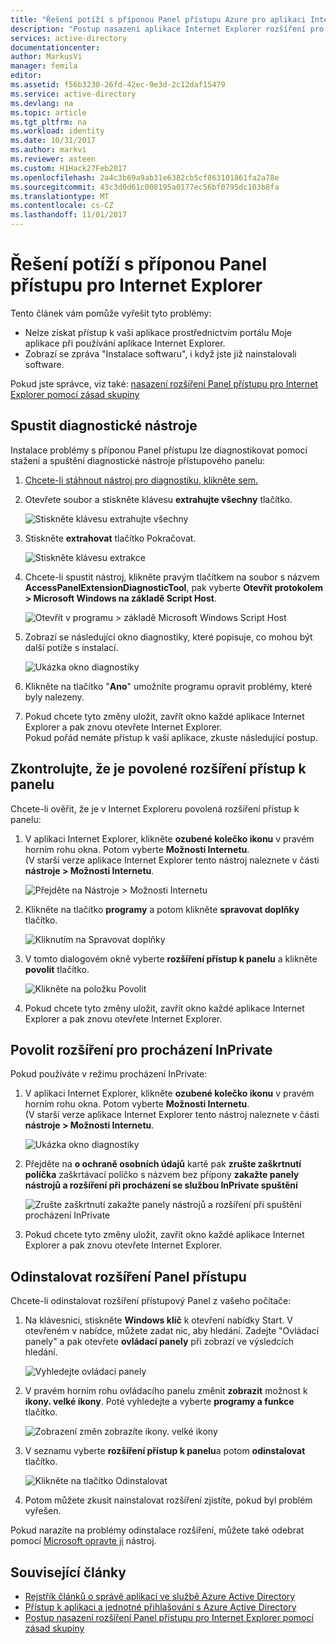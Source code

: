 ```yaml
---
title: "Řešení potíží s příponou Panel přístupu Azure pro aplikaci Internet Explorer | Microsoft Docs"
description: "Postup nasazení aplikace Internet Explorer rozšíření pro portál Moje aplikace pomocí zásad skupiny."
services: active-directory
documentationcenter: 
author: MarkusVi
manager: femila
editor: 
ms.assetid: f56b3230-26fd-42ec-9e3d-2c12daf15479
ms.service: active-directory
ms.devlang: na
ms.topic: article
ms.tgt_pltfrm: na
ms.workload: identity
ms.date: 10/31/2017
ms.author: markvi
ms.reviewer: asteen
ms.custom: H1Hack27Feb2017
ms.openlocfilehash: 2a4c3b69a9ab31e6382cb5cf863101861fa2a78e
ms.sourcegitcommit: 43c3d0d61c008195a0177ec56bf0795dc103b8fa
ms.translationtype: MT
ms.contentlocale: cs-CZ
ms.lasthandoff: 11/01/2017
---
```

# <a name="troubleshooting-the-access-panel-extension-for-internet-explorer"></a>Řešení potíží s příponou Panel přístupu pro Internet Explorer
Tento článek vám pomůže vyřešit tyto problémy:

* Nelze získat přístup k vaší aplikace prostřednictvím portálu Moje aplikace při používání aplikace Internet Explorer.
* Zobrazí se zpráva "Instalace softwaru", i když jste již nainstalovali software.

Pokud jste správce, viz také: [nasazení rozšíření Panel přístupu pro Internet Explorer pomocí zásad skupiny](active-directory-saas-ie-group-policy.md)

## <a name="run-the-diagnostic-tool"></a>Spustit diagnostické nástroje
Instalace problémy s příponou Panel přístupu lze diagnostikovat pomocí stažení a spuštění diagnostické nástroje přístupového panelu:

1. [Chcete-li stáhnout nástroj pro diagnostiku, klikněte sem.](https://account.activedirectory.windowsazure.com/applications/AccessPanelExtensionDiagnosticTool/AccessPanelExtensionDiagnosticTool.zip)
2. Otevřete soubor a stiskněte klávesu **extrahujte všechny** tlačítko.
   
    ![Stiskněte klávesu extrahujte všechny](./media/active-directory-saas-ie-troubleshooting/extract1.png)
3. Stiskněte **extrahovat** tlačítko Pokračovat.
   
    ![Stiskněte klávesu extrakce](./media/active-directory-saas-ie-troubleshooting/extract2.png)
4. Chcete-li spustit nástroj, klikněte pravým tlačítkem na soubor s názvem **AccessPanelExtensionDiagnosticTool**, pak vyberte **Otevřít protokolem > Microsoft Windows na základě Script Host**.
   
    ![Otevřít v programu > základě Microsoft Windows Script Host](./media/active-directory-saas-ie-troubleshooting/open_tool.png)
5. Zobrazí se následující okno diagnostiky, které popisuje, co mohou být další potíže s instalací.
   
    ![Ukázka okno diagnostiky](./media/active-directory-saas-ie-troubleshooting/tool_preview.png)
6. Klikněte na tlačítko "**Ano**" umožníte programu opravit problémy, které byly nalezeny.
7. Pokud chcete tyto změny uložit, zavřít okno každé aplikace Internet Explorer a pak znovu otevřete Internet Explorer.<br />Pokud pořád nemáte přístup k vaší aplikace, zkuste následující postup.

## <a name="check-that-the-access-panel-extension-is-enabled"></a>Zkontrolujte, že je povolené rozšíření přístup k panelu
Chcete-li ověřit, že je v Internet Exploreru povolená rozšíření přístup k panelu:

1. V aplikaci Internet Explorer, klikněte **ozubené kolečko ikonu** v pravém horním rohu okna. Potom vyberte **Možnosti Internetu**.<br />(V starší verze aplikace Internet Explorer tento nástroj naleznete v části **nástroje > Možnosti Internetu**.
   
    ![Přejděte na Nástroje > Možnosti Internetu](./media/active-directory-saas-ie-troubleshooting/internetoptions.png)
2. Klikněte na tlačítko **programy** a potom klikněte **spravovat doplňky** tlačítko.
   
    ![Kliknutím na Spravovat doplňky](./media/active-directory-saas-ie-troubleshooting/internetoptions_programs.png)
3. V tomto dialogovém okně vyberte **rozšíření přístup k panelu** a klikněte **povolit** tlačítko.
   
    ![Klikněte na položku Povolit](./media/active-directory-saas-ie-troubleshooting/enableaddon.png)
4. Pokud chcete tyto změny uložit, zavřít okno každé aplikace Internet Explorer a pak znovu otevřete Internet Explorer.

## <a name="enable-extensions-for-inprivate-browsing"></a>Povolit rozšíření pro procházení InPrivate
Pokud používáte v režimu procházení InPrivate:

1. V aplikaci Internet Explorer, klikněte **ozubené kolečko ikonu** v pravém horním rohu okna. Potom vyberte **Možnosti Internetu**.<br />(V starší verze aplikace Internet Explorer tento nástroj naleznete v části **nástroje > Možnosti Internetu**.
   
    ![Ukázka okno diagnostiky](./media/active-directory-saas-ie-troubleshooting/inprivateoptions.png)
2. Přejděte na **o ochraně osobních údajů** kartě pak **zrušte zaškrtnutí políčka** zaškrtávací políčko s názvem bez přípony **zakažte panely nástrojů a rozšíření při procházení se službou InPrivate spuštění**</p>
   
    ![Zrušte zaškrtnutí zakažte panely nástrojů a rozšíření při spuštění procházení InPrivate](./media/active-directory-saas-ie-troubleshooting/enabletoolbars.png)
3. Pokud chcete tyto změny uložit, zavřít okno každé aplikace Internet Explorer a pak znovu otevřete Internet Explorer.

## <a name="uninstall-the-access-panel-extension"></a>Odinstalovat rozšíření Panel přístupu
Chcete-li odinstalovat rozšíření přístupový Panel z vašeho počítače:

1. Na klávesnici, stiskněte **Windows klíč** k otevření nabídky Start. V otevřeném v nabídce, můžete zadat nic, aby hledání. Zadejte "Ovládací panely" a pak otevřete **ovládací panely** při zobrazí ve výsledcích hledání.
   
    ![Vyhledejte ovládací panely](./media/active-directory-saas-ie-troubleshooting/search_sm.png)
2. V pravém horním rohu ovládacího panelu změnit **zobrazit** možnost k **ikony. velké ikony**. Poté vyhledejte a vyberte **programy a funkce** tlačítko.
   
    ![Zobrazení změn zobrazíte ikony. velké ikony](./media/active-directory-saas-ie-troubleshooting/control_panel.png)
3. V seznamu vyberte **rozšíření přístup k panelu**a potom **odinstalovat** tlačítko.
   
    ![Klikněte na tlačítko Odinstalovat](./media/active-directory-saas-ie-troubleshooting/uninstall.png)
4. Potom můžete zkusit nainstalovat rozšíření zjistíte, pokud byl problém vyřešen.

Pokud narazíte na problémy odinstalace rozšíření, můžete také odebrat pomocí [Microsoft opravte ji](https://go.microsoft.com/?linkid=9779673) nástroj.

## <a name="related-articles"></a>Související články
* [Rejstřík článků o správě aplikací ve službě Azure Active Directory](active-directory-apps-index.md)
* [Přístup k aplikaci a jednotné přihlašování s Azure Active Directory](active-directory-appssoaccess-whatis.md)
* [Postup nasazení rozšíření Panel přístupu pro Internet Explorer pomocí zásad skupiny](active-directory-saas-ie-group-policy.md)

